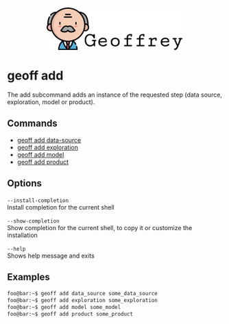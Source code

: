<p align="center">
    <img src="static/images/geoffrey-logo.png">
</p>

# geoff add

The add subcommand adds an instance of the requested step (data source, exploration, model or product).

## Commands

* <a href="add/data_source.md">geoff add data-source</a>
* <a href="add/exploration.md">geoff add exploration</a>
* <a href="add/model.md">geoff add model</a>
* <a href="add/product.md">geoff add product</a>

## Options

`--install-completion`<br>
    Install completion for the current shell

`--show-completion`<br>
    Show completion for the current shell, to copy it or customize the installation

`--help`<br>
    Shows help message and exits

## Examples

```shell
foo@bar:~$ geoff add data_source some_data_source
foo@bar:~$ geoff add exploration some_exploration
foo@bar:~$ geoff add model some_model
foo@bar:~$ geoff add product some_product
```
